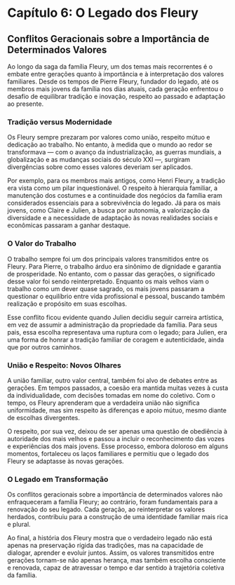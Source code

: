 # Capítulo 6: O Legado dos Fleury

## Conflitos Geracionais sobre a Importância de Determinados Valores

Ao longo da saga da família Fleury, um dos temas mais recorrentes é o embate entre gerações quanto à importância e à interpretação dos valores familiares. Desde os tempos de Pierre Fleury, fundador do legado, até os membros mais jovens da família nos dias atuais, cada geração enfrentou o desafio de equilibrar tradição e inovação, respeito ao passado e adaptação ao presente.

### Tradição versus Modernidade

Os Fleury sempre prezaram por valores como união, respeito mútuo e dedicação ao trabalho. No entanto, à medida que o mundo ao redor se transformava — com o avanço da industrialização, as guerras mundiais, a globalização e as mudanças sociais do século XXI —, surgiram divergências sobre como esses valores deveriam ser aplicados.

Por exemplo, para os membros mais antigos, como Henri Fleury, a tradição era vista como um pilar inquestionável. O respeito à hierarquia familiar, a manutenção dos costumes e a continuidade dos negócios da família eram considerados essenciais para a sobrevivência do legado. Já para os mais jovens, como Claire e Julien, a busca por autonomia, a valorização da diversidade e a necessidade de adaptação às novas realidades sociais e econômicas passaram a ganhar destaque.

### O Valor do Trabalho

O trabalho sempre foi um dos principais valores transmitidos entre os Fleury. Para Pierre, o trabalho árduo era sinônimo de dignidade e garantia de prosperidade. No entanto, com o passar das gerações, o significado desse valor foi sendo reinterpretado. Enquanto os mais velhos viam o trabalho como um dever quase sagrado, os mais jovens passaram a questionar o equilíbrio entre vida profissional e pessoal, buscando também realização e propósito em suas escolhas.

Esse conflito ficou evidente quando Julien decidiu seguir carreira artística, em vez de assumir a administração da propriedade da família. Para seus pais, essa escolha representava uma ruptura com o legado; para Julien, era uma forma de honrar a tradição familiar de coragem e autenticidade, ainda que por outros caminhos.

### União e Respeito: Novos Olhares

A união familiar, outro valor central, também foi alvo de debates entre as gerações. Em tempos passados, a coesão era mantida muitas vezes à custa da individualidade, com decisões tomadas em nome do coletivo. Com o tempo, os Fleury aprenderam que a verdadeira união não significa uniformidade, mas sim respeito às diferenças e apoio mútuo, mesmo diante de escolhas divergentes.

O respeito, por sua vez, deixou de ser apenas uma questão de obediência à autoridade dos mais velhos e passou a incluir o reconhecimento das vozes e experiências dos mais jovens. Esse processo, embora doloroso em alguns momentos, fortaleceu os laços familiares e permitiu que o legado dos Fleury se adaptasse às novas gerações.

### O Legado em Transformação

Os conflitos geracionais sobre a importância de determinados valores não enfraqueceram a família Fleury; ao contrário, foram fundamentais para a renovação do seu legado. Cada geração, ao reinterpretar os valores herdados, contribuiu para a construção de uma identidade familiar mais rica e plural.

Ao final, a história dos Fleury mostra que o verdadeiro legado não está apenas na preservação rígida das tradições, mas na capacidade de dialogar, aprender e evoluir juntos. Assim, os valores transmitidos entre gerações tornam-se não apenas herança, mas também escolha consciente e renovada, capaz de atravessar o tempo e dar sentido à trajetória coletiva da família.